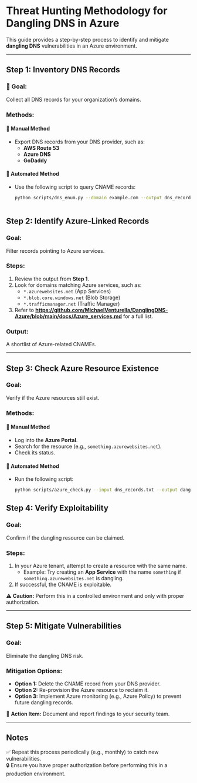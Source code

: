 # Threat Hunting Methodology for Dangling DNS in Azure  

This guide provides a step-by-step process to identify and mitigate **dangling DNS** vulnerabilities in an Azure environment.  

---  

## Step 1: Inventory DNS Records  

### 🎯 Goal:  
Collect all DNS records for your organization’s domains.  

### Methods:  

#### 🔹 Manual Method  
- Export DNS records from your DNS provider, such as:  
  - **AWS Route 53**  
  - **Azure DNS**  
  - **GoDaddy**  

#### 🔹 Automated Method  
- Use the following script to query CNAME records:  

  ```bash
  python scripts/dns_enum.py --domain example.com --output dns_records.txt



## Step 2: Identify Azure-Linked Records  

### Goal:  
Filter records pointing to Azure services.  

### Steps:  
1. Review the output from **Step 1**.  
2. Look for domains matching Azure services, such as:  
   - `*.azurewebsites.net` (App Services)  
   - `*.blob.core.windows.net` (Blob Storage)  
   - `*.trafficmanager.net` (Traffic Manager)  
3. Refer to **https://github.com/MichaelVenturella/DanglingDNS-Azure/blob/main/docs/Azure_services.md** for a full list.  

### Output:  
A shortlist of Azure-related CNAMEs.  

---  

## Step 3: Check Azure Resource Existence  

### Goal:  
Verify if the Azure resources still exist.  

### Methods:  

#### 🔹 Manual Method  
- Log into the **Azure Portal**.  
- Search for the resource (e.g., `something.azurewebsites.net`).  
- Check its status.  

#### 🔹 Automated Method  
- Run the following script:  

  ```bash
  python scripts/azure_check.py --input dns_records.txt --output dangling.txt


## Step 4: Verify Exploitability  

### Goal:  
Confirm if the dangling resource can be claimed.  

### Steps:  
1. In your Azure tenant, attempt to create a resource with the same name.  
   - Example: Try creating an **App Service** with the name `something` if `something.azurewebsites.net` is dangling.  
2. If successful, the CNAME is exploitable.  

⚠ **Caution:** Perform this in a controlled environment and only with proper authorization.  

---  

## Step 5: Mitigate Vulnerabilities  

### Goal:  
Eliminate the dangling DNS risk.  

### Mitigation Options:  
- **Option 1:** Delete the CNAME record from your DNS provider.  
- **Option 2:** Re-provision the Azure resource to reclaim it.  
- **Option 3:** Implement Azure monitoring (e.g., Azure Policy) to prevent future dangling records.  

📌 **Action Item:** Document and report findings to your security team.  

---  

## Notes  
✅ Repeat this process periodically (e.g., monthly) to catch new vulnerabilities.  
🔒 Ensure you have proper authorization before performing this in a production environment.  


